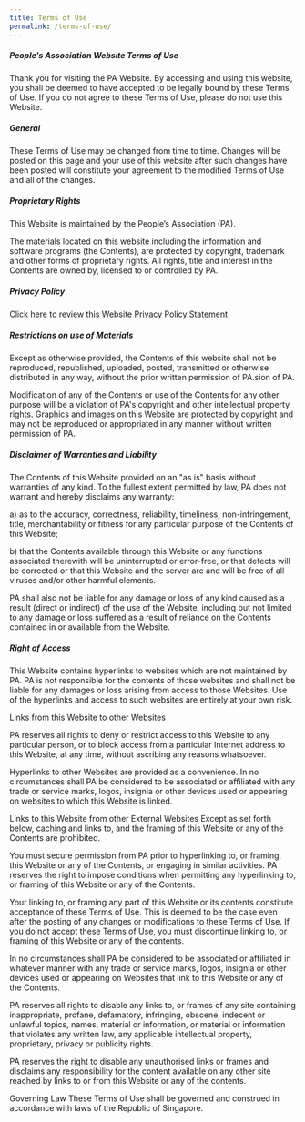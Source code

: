 ```yaml
---
title: Terms of Use
permalink: /terms-of-use/
---
```

##### **People's Association Website Terms of Use**

Thank you for visiting the PA Website. By accessing and using this website, you shall be deemed to have accepted to be legally bound by these Terms of Use. If you do not agree to these Terms of Use, please do not use this Website.

##### **General**

These Terms of Use may be changed from time to time. Changes will be posted on this page and your use of this website after such changes have been posted will constitute your agreement to the modified Terms of Use and all of the changes.

##### **Proprietary Rights**

This Website is maintained by the People’s Association (PA).

The materials located on this website including the information and software programs (the Contents), are protected by copyright, trademark and other forms of proprietary rights. All rights, title and interest in the Contents are owned by, licensed to or controlled by PA.

##### **Privacy Policy**

[Click here to review this Website Privacy Policy Statement](https://www.onepa.gov.sg/terms-of-use)

##### **Restrictions on use of Materials**

Except as otherwise provided, the Contents of this website shall not be reproduced, republished, uploaded, posted, transmitted or otherwise distributed in any way, without the prior written permission of PA.sion of PA.

Modification of any of the Contents or use of the Contents for any other purpose will be a violation of PA's copyright and other intellectual property rights. Graphics and images on this Website are protected by copyright and may not be reproduced or appropriated in any manner without written permission of PA.

##### **Disclaimer of Warranties and Liability**

The Contents of this Website provided on an "as is" basis without warranties of any kind. To the fullest extent permitted by law, PA does not warrant and hereby disclaims any warranty: 

a) as to the accuracy, correctness, reliability, timeliness, non-infringement, title, merchantability or fitness for any particular purpose of the Contents of this Website;

b) that the Contents available through this Website or any functions associated therewith will be uninterrupted or error-free, or that defects will be corrected or that this Website and the server are and will be free of all viruses and/or other harmful elements.

PA shall also not be liable for any damage or loss of any kind caused as a result (direct or indirect) of the use of the Website, including but not limited to any damage or loss suffered as a result of reliance on the Contents contained in or available from the Website.
##### **Right of Access**

This Website contains hyperlinks to websites which are not maintained by PA. PA is not responsible for the contents of those websites and shall not be liable for any damages or loss arising from access to those Websites. Use of the hyperlinks and access to such websites are entirely at your own risk.

Links from this Website to other Websites

PA reserves all rights to deny or restrict access to this Website to any particular person, or to block access from a particular Internet address to this Website, at any time, without ascribing any reasons whatsoever.

Hyperlinks to other Websites are provided as a convenience. In no circumstances shall PA be considered to be associated or affiliated with any trade or service marks, logos, insignia or other devices used or appearing on websites to which this Website is linked.

Links to this Website from other External Websites
Except as set forth below, caching and links to, and the framing of this Website or any of the Contents are prohibited.

You must secure permission from PA prior to hyperlinking to, or framing, this Website or any of the Contents, or engaging in similar activities. PA reserves the right to impose conditions when permitting any hyperlinking to, or framing of this Website or any of the Contents.

Your linking to, or framing any part of this Website or its contents constitute acceptance of these Terms of Use. This is deemed to be the case even after the posting of any changes or modifications to these Terms of Use. If you do not accept these Terms of Use, you must discontinue linking to, or framing of this Website or any of the contents.

In no circumstances shall PA be considered to be associated or affiliated in whatever manner with any trade or service marks, logos, insignia or other devices used or appearing on Websites that link to this Website or any of the Contents.

PA reserves all rights to disable any links to, or frames of any site containing inappropriate, profane, defamatory, infringing, obscene, indecent or unlawful topics, names, material or information, or material or information that violates any written law, any applicable intellectual property, proprietary, privacy or publicity rights.

PA reserves the right to disable any unauthorised links or frames and disclaims any responsibility for the content available on any other site reached by links to or from this Website or any of the contents.

Governing Law
These Terms of Use shall be governed and construed in accordance with laws of the Republic of Singapore.